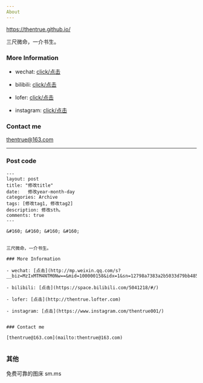 ```yaml
---
About
---
```


https://thentrue.github.io/

三尺微命，一介书生。

### More Information

- wechat: [click/点击](http://mp.weixin.qq.com/s?__biz=MzIxMTM4NTM0Nw==&mid=100000158&idx=1&sn=12798a7383a2b5033d79bb485d12d381&chksm=17576cf22020e5e4641ae4716701ce117e87418e7cb019c6f026a1a2457840164267687ebff3#rd)

- bilibili: [click/点击](https://space.bilibili.com/5041218/#/)

- lofer: [click/点击](http://thentrue.lofter.com)

- instagram: [click/点击](https://www.instagram.com/thentrue001/)


### Contact me

[thentrue@163.com](mailto:thentrue@163.com)

---

### Post code

```
---
layout: post
title: "修改title"
date:   修改year-month-day
categories: Archive
tags: [修改tag1, 修改tag2]
description: 修改sth。
comments: true
---

&#160; &#160; &#160; &#160;


三尺微命，一介书生。

### More Information

- wechat: [点击](http://mp.weixin.qq.com/s?__biz=MzIxMTM4NTM0Nw==&mid=100000158&idx=1&sn=12798a7383a2b5033d79bb485d12d381&chksm=17576cf22020e5e4641ae4716701ce117e87418e7cb019c6f026a1a2457840164267687ebff3#rd)

- bilibili: [点击](https://space.bilibili.com/5041218/#/)

- lofer: [点击](http://thentrue.lofter.com)

- instagram: [点击](https://www.instagram.com/thentrue001/)


### Contact me

[thentrue@163.com](mailto:thentrue@163.com)


```

### 其他

免费可靠的图床 sm.ms
